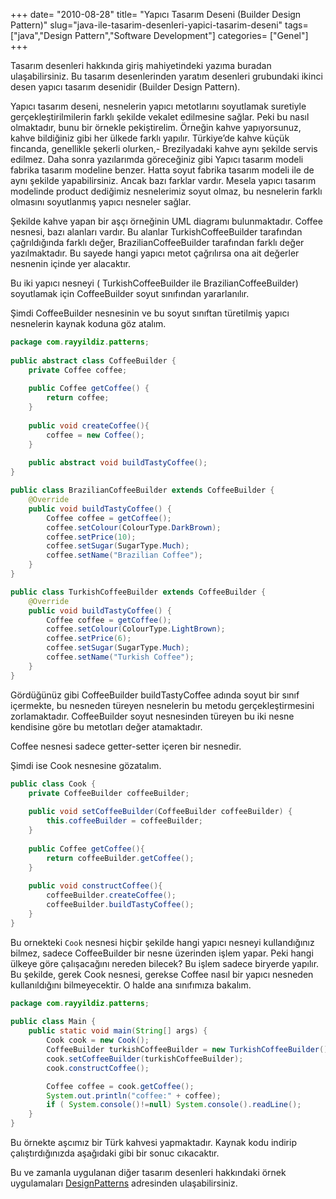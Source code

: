 +++
date= "2010-08-28"
title= "Yapıcı Tasarım Deseni (Builder Design Pattern)"
slug="java-ile-tasarim-desenleri-yapici-tasarim-deseni"
tags= ["java","Design Pattern","Software Development"]
categories= ["Genel"]
+++



Tasarım desenleri hakkında giriş mahiyetindeki yazıma buradan ulaşabilirsiniz. Bu tasarım desenlerinden yaratım desenleri grubundaki ikinci desen yapıcı tasarım desenidir (Builder Design Pattern).

Yapıcı tasarım deseni, nesnelerin yapıcı metotlarını soyutlamak suretiyle gerçekleştirilmilerin farklı şekilde vekalet edilmesine sağlar. Peki bu nasıl olmaktadır, bunu bir örnekle pekiştirelim. Örneğin kahve yapıyorsunuz, kahve bildiğiniz gibi her ülkede farklı yapılır. Türkiye’de kahve küçük fincanda, genellikle şekerli olurken,- Brezilyadaki kahve aynı şekilde servis edilmez. Daha sonra yazılarımda göreceğiniz gibi Yapıcı tasarım modeli fabrika tasarım modeline benzer. Hatta soyut fabrika tasarım modeli ile de aynı şekilde yapabilirsiniz. Ancak bazı farklar vardır. Mesela yapıcı tasarım modelinde product dediğimiz nesnelerimiz soyut olmaz, bu nesnelerin farklı olmasını soyutlanmış yapıcı nesneler sağlar.

Şekilde kahve yapan bir aşçı örneğinin UML diagramı bulunmaktadır. Coffee nesnesi, bazı alanları vardır. Bu alanlar TurkishCoffeeBuilder tarafından çağrıldığında farklı değer, BrazilianCoffeeBuilder tarafından farklı değer yazılmaktadır. Bu sayede hangi yapıcı metot çağrılırsa ona ait değerler nesnenin içinde yer alacaktır.

Bu iki yapıcı nesneyi ( TurkishCoffeeBuilder ile BrazilianCoffeeBuilder) soyutlamak için CoffeeBuilder soyut sınıfından yararlanılır.

Şimdi CoffeeBuilder nesnesinin ve bu soyut sınıftan türetilmiş yapıcı nesnelerin kaynak koduna göz atalım.

```java
package com.rayyildiz.patterns;
 
public abstract class CoffeeBuilder {
	private Coffee coffee;
 
	public Coffee getCoffee() {
		return coffee;
  	}
 
	public void createCoffee(){
		coffee = new Coffee();
	}
	
	public abstract void buildTastyCoffee();
}
```

```java
public class BrazilianCoffeeBuilder extends CoffeeBuilder {
	@Override
	public void buildTastyCoffee() {
		Coffee coffee = getCoffee();
		coffee.setColour(ColourType.DarkBrown);
		coffee.setPrice(10);
		coffee.setSugar(SugarType.Much);
		coffee.setName("Brazilian Coffee");
	}	
}
```

```java
public class TurkishCoffeeBuilder extends CoffeeBuilder {
	@Override
	public void buildTastyCoffee() {
		Coffee coffee = getCoffee();
    	coffee.setColour(ColourType.LightBrown);
    	coffee.setPrice(6);
    	coffee.setSugar(SugarType.Much);
    	coffee.setName("Turkish Coffee");
	}
}
```

Gördüğünüz gibi CoffeeBuilder buildTastyCoffee adında soyut bir sınıf içermekte, bu nesneden türeyen nesnelerin bu metodu gerçekleştirmesini zorlamaktadır. CoffeeBuilder soyut nesnesinden türeyen bu iki nesne kendisine göre bu metotları değer atamaktadır.

Coffee nesnesi sadece getter-setter içeren bir nesnedir.

Şimdi ise Cook nesnesine gözatalım.

```java
public class Cook {
	private CoffeeBuilder coffeeBuilder;
 
	public void setCoffeeBuilder(CoffeeBuilder coffeeBuilder) {
		this.coffeeBuilder = coffeeBuilder;
	}
 
	public Coffee getCoffee(){
		return coffeeBuilder.getCoffee();
	}
 
	public void constructCoffee(){
		coffeeBuilder.createCoffee();
		coffeeBuilder.buildTastyCoffee();
	}
}
```


Bu ornekteki ```Cook``` nesnesi hiçbir şekilde hangi yapıcı nesneyi kullandığınız bilmez, sadece CoffeeBuilder bir nesne üzerinden işlem yapar. Peki hangi ülkeye göre çalışacağını nereden bilecek? Bu işlem sadece biryerde yapılır. Bu şekilde, gerek Cook nesnesi, gerekse Coffee nasıl bir yapıcı nesneden kullanıldığını bilmeyecektir. O halde ana sınıfımıza bakalım.

```java
package com.rayyildiz.patterns;
 
public class Main {
	public static void main(String[] args) {
		Cook cook = new Cook();
		CoffeeBuilder turkishCoffeeBuilder = new TurkishCoffeeBuilder();
		cook.setCoffeeBuilder(turkishCoffeeBuilder);
		cook.constructCoffee();

		Coffee coffee = cook.getCoffee();
		System.out.println("coffee:" + coffee);
		if ( System.console()!=null) System.console().readLine();
	}
}
```

Bu örnekte aşcımız bir Türk kahvesi yapmaktadır. Kaynak kodu indirip çalıştırdığınızda aşağıdaki gibi bir sonuc cıkacaktır.

Bu ve zamanla uygulanan diğer tasarım desenleri hakkındaki örnek uygulamaları [DesignPatterns](http://github.com/rayyildiz/DesignPatterns) adresinden ulaşabilirsiniz.